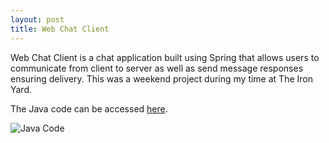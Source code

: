 ```yaml
---
layout: post
title: Web Chat Client
---
```


Web Chat Client is a chat application built using Spring that allows users to communicate from client to server as well as send message responses ensuring delivery. This was a weekend project during my time at The Iron Yard. 


The Java code can be accessed [here](https://github.com/Bex3/WebChatClientSpring).

![Java Code](/images/Connestionhandler-webchat.pngg)

